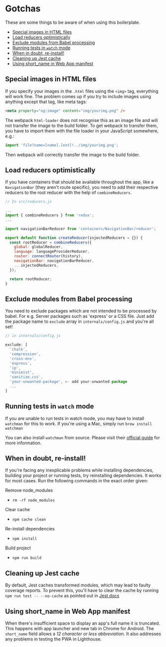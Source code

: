 # Gotchas

These are some things to be aware of when using this boilerplate.

- [Special images in HTML files](#special-images-in-html-files)
- [Load reducers optimistically](#load-reducers-optimistically)
- [Exclude modules from Babel processing](#exclude-modules-from-babel-processing)
- [Running tests in `watch` mode](#running-tests-in-watch-mode)
- [When in doubt, re-install!](#when-in-doubt-re-install)
- [Cleaning up Jest cache](#cleaning-up-jest-cache)
- [Using short_name in Web App manifest](#using-short_name-in-web-app-manifest)

## Special images in HTML files

If you specify your images in the `.html` files using the `<img>` tag, everything
will work fine. The problem comes up if you try to include images using anything
except that tag, like meta tags:

```HTML
<meta property="og:image" content="img/yourimg.png" />
```

The webpack `html-loader` does not recognise this as an image file and will not
transfer the image to the build folder. To get webpack to transfer them, you
have to import them with the file loader in your JavaScript somewhere, e.g.:

```JavaScript
import 'file?name=[name].[ext]!../img/yourimg.png';
```

Then webpack will correctly transfer the image to the build folder.

## Load reducers optimistically

If you have containers that should be available throughout the app, like a `NavigationBar` (they aren't route specific), you need to add their respective reducers to the root reducer with the help of `combineReducers`.

```js
// In src/reducers.js

...
import { combineReducers } from 'redux';
...

import navigationBarReducer from 'containers/NavigationBar/reducer';

export default function createReducer(injectedReducers = {}) {
  const rootReducer = combineReducers({
    global: globalReducer,
    language: languageProviderReducer,
    router: connectRouter(history),
    navigationBar: navigationBarReducer,
    ...injectedReducers,
  });

  return rootReducer;
}
```

## Exclude modules from Babel processing

You need to exclude packages which are not intended to be processed by babel. For e.g. Server packages such as 'express' or a CSS file. Just add the package name to `exclude` array in `internals/config.js` and you're all set!

```js
// in internals/config.js

exclude: [
  'chalk',
  'compression',
  'cross-env',
  'express',
  'ip',
  'minimist',
  'sanitize.css',
  'your-unwanted-package', <- add your-unwanted-package
  ...
]
```

## Running tests in `watch` mode

If you are unable to run tests in watch mode, you may have to install `watchman` for this to work. If you're using a Mac, simply run `brew install watchman`

You can also install `watchman` from source. Please visit their [official guide](https://facebook.github.io/watchman/docs/install.html) for more information.

## When in doubt, re-install!

If you're facing any inexplicable problems while installing dependencies, building your project or running tests, try reinstalling dependencies. It works for most cases. Run the following commands in the exact order given:

Remove node_modules

- `rm -rf node_modules`

Clear cache

- `npm cache clean`

Re-install dependencies

- `npm install`

Build project

- `npm run build`

## Cleaning up Jest cache

By default, Jest caches transformed modules, which may lead to faulty coverage reports. To prevent this, you'll have to clear the cache by running `npm run test -- --no-cache` as pointed out in [Jest docs](https://facebook.github.io/jest/docs/cli.html#cache)

## Using short_name in Web App manifest

When there's insufficient space to display an app's full name it is truncated.
This happens with app launcher and new tab in Chrome for Android.
The `short_name` field allows a _12 character or less abbreviation_.
It also addresses any problems in testing the PWA in Lighthouse.
